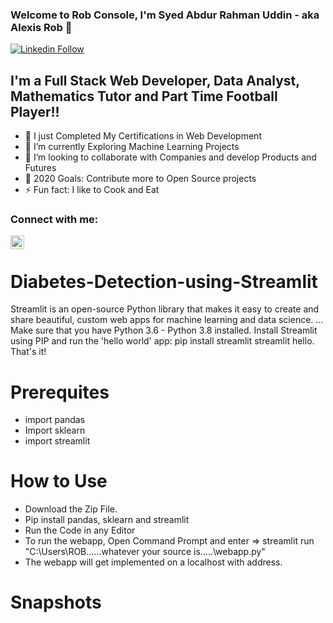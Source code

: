 ### Welcome to Rob Console, I'm Syed Abdur Rahman Uddin - aka Alexis Rob 👋


[![Linkedin Follow](https://img.shields.io/twitter/follow/SyedRahman?color=1DA1F2&logo=linkedin&style=for-the-badge)](https://www.linkedin.com/in/syed-rahman-061795167/)

## I'm a Full Stack Web Developer, Data Analyst, Mathematics Tutor and Part Time Football Player!!

- 🔭 I just Completed My Certifications in Web Development
- 🌱 I’m currently Exploring Machine Learning Projects
- 👯 I’m looking to collaborate with Companies and develop Products and Futures
- 🥅 2020 Goals: Contribute more to Open Source projects
- ⚡ Fun fact: I like to Cook and Eat


### Connect with me:



[<img align="left"  width="22px" src="https://cdn.jsdelivr.net/npm/simple-icons@v3/icons/linkedin.svg" />][linkedin]


<br />


[linkedin]: https://www.linkedin.com/in/syed-rahman-061795167/


# Diabetes-Detection-using-Streamlit
Streamlit is an open-source Python library that makes it easy to create and share beautiful, custom web apps for machine learning and data science. ... Make sure that you have Python 3.6 - Python 3.8 installed. Install Streamlit using PIP and run the 'hello world' app: pip install streamlit streamlit hello. That's it!

# Prerequites
- import pandas
- Import sklearn
- import streamlit

# How to Use
- Download the Zip File.
- Pip install pandas, sklearn and streamlit
- Run the Code in any Editor
- To run the webapp, Open Command Prompt and enter => streamlit run "C:\Users\ROB\......whatever your source is.....\webapp.py"
- The webapp will get implemented on a localhost with address.

# Snapshots









